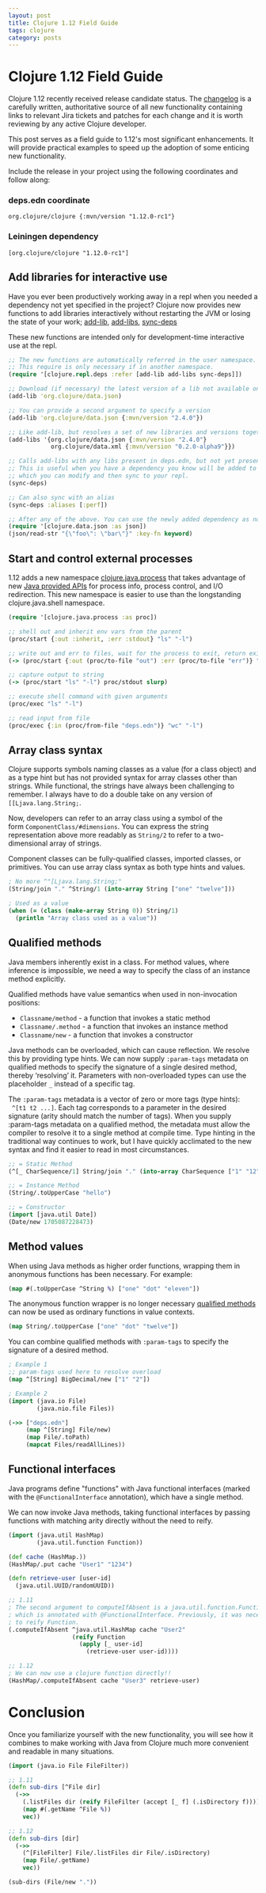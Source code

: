 ```yaml
---
layout: post
title: Clojure 1.12 Field Guide
tags: clojure
category: posts
---
```


# Clojure 1.12 Field Guide


Clojure 1.12 recently received release candidate status. The [changelog](https://github.com/clojure/clojure/blob/master/changes.md#changes-to-clojure-in-version-1120) is a carefully written, authoritative source of all new functionality containing links to relevant Jira tickets and patches for each change and it is worth reviewing by any active Clojure developer.

This post serves as a field guide to 1.12's most significant enhancements. It will provide practical examples to speed up the adoption of some enticing new functionality.

Include the release in your project using the following coordinates and follow along:

### deps.edn coordinate
``` edn
org.clojure/clojure {:mvn/version "1.12.0-rc1"}
```
### Leiningen dependency
``` edn
[org.clojure/clojure "1.12.0-rc1"]
```

## Add libraries for interactive use

Have you ever been productively working away in a repl when you needed a dependency not yet specified in the project? Clojure now provides new functions to add libraries interactively without restarting the JVM or losing the state of your work; [add-lib](https://clojure.github.io/clojure/branch-master/clojure.repl-api.html#clojure.repl.deps/add-lib), [add-libs](https://clojure.github.io/clojure/branch-master/clojure.repl-api.html#clojure.repl.deps/add-libs), [sync-deps](https://clojure.github.io/clojure/branch-master/clojure.repl-api.html#clojure.repl.deps/sync-deps)

These new functions are intended only for development-time interactive use at the repl. 

``` clojurE
;; The new functions are automatically referred in the user namespace. 
;; This require is only necessary if in another namespace.
(require '[clojure.repl.deps :refer [add-lib add-libs sync-deps]])

;; Download (if necessary) the latest version of a lib not available on the classpath.
(add-lib 'org.clojure/data.json)

;; You can provide a second argument to specify a version
(add-lib 'org.clojure/data.json {:mvn/version "2.4.0"})

;; Like add-lib, but resolves a set of new libraries and versions together.
(add-libs '{org.clojure/data.json {:mvn/version "2.4.0"}
            org.clojure/data.xml {:mvn/version "0.2.0-alpha9"}})

;; Calls add-libs with any libs present in deps.edn, but not yet present on the classpath.
;; This is useful when you have a dependency you know will be added to your project's deps.edn 
;; which you can modify and then sync to your repl.
(sync-deps)

;; Can also sync with an alias
(sync-deps :aliases [:perf])

;; After any of the above. You can use the newly added dependency as normal.
(require '[clojure.data.json :as json])
(json/read-str "{\"foo\": \"bar\"}" :key-fn keyword)
```

## Start and control external processes
1.12 adds a new namespace [clojure.java.process](https://clojure.github.io/clojure/branch-master/clojure.java.process-api.html#clojure.java.process) that takes advantage of new [Java provided APIs](https://docs.oracle.com/en/java/javase/11/docs/api/java.base/java/lang/Process.html) for process info, process control, and I/O redirection. This new namespace is easier to use than the longstanding clojure.java.shell namespace.

```clojure
(require '[clojure.java.process :as proc])

;; shell out and inherit env vars from the parent
(proc/start {:out :inherit, :err :stdout} "ls" "-l")

;; write out and err to files, wait for the process to exit, return exit code
(-> (proc/start {:out (proc/to-file "out") :err (proc/to-file "err")} "ls" "-l") proc/exit-ref deref)

;; capture output to string
(-> (proc/start "ls" "-l") proc/stdout slurp)

;; execute shell command with given arguments
(proc/exec "ls" "-l")

;; read input from file
(proc/exec {:in (proc/from-file "deps.edn")} "wc" "-l")
```

## Array class syntax

Clojure supports symbols naming classes as a value (for a class object) and as a type hint but has not provided syntax for array classes other than strings. While functional, the strings have always been challenging to remember. I always have to do a double take on any version of `[[Ljava.lang.String;`.

Now, developers can refer to an array class using a symbol of the form `ComponentClass/#dimensions`. You can express the string representation above more readably as `String/2` to refer to a two-dimensional array of strings.

Component classes can be fully-qualified classes, imported classes, or primitives. You can use array class syntax as both type hints and values.

```clojure
; No more ^"[Ljava.lang.String;"
(String/join "." ^String/1 (into-array String ["one" "twelve"]))

; Used as a value
(when (= (class (make-array String 0)) String/1)
  (println "Array class used as a value"))
```

## Qualified methods

Java members inherently exist in a class. For method values, where inference is impossible, we need a way to specify the class of an instance method explicitly.

Qualified methods have value semantics when used in non-invocation positions:

  * `Classname/method` - a function that invokes a static method
  * `Classname/.method` - a function that invokes an instance method
  * `Classname/new` - a function that invokes a constructor

Java methods can be overloaded, which can cause reflection. We resolve this by providing type hints. We can now supply `:param-tags` metadata on qualified methods to specify the signature of a single desired method, thereby ‘resolving’ it. Parameters with non-overloaded types can use the placeholder `_` instead of a specific tag.

The `:param-tags` metadata is a vector of zero or more tags (type hints): ` ^[t1 t2 ...]`. Each tag corresponds to a parameter in the desired signature (arity should match the number of tags). When you supply :param-tags metadata on a qualified method, the metadata must allow the compiler to resolve it to a single method at compile time. Type hinting in the traditional way continues to work, but I have quickly acclimated to the new syntax and find it easier to read in most circumstances.

```clojure
;; = Static Method
(^[_ CharSequence/1] String/join "." (into-array CharSequence ["1" "12"]))

;; = Instance Method
(String/.toUpperCase "hello")

;; = Constructor
(import [java.util Date])
(Date/new 1705087228473)
```

## Method values

When using Java methods as higher order functions, wrapping them in anonymous functions has been necessary. For example:

``` clojure
(map #(.toUpperCase ^String %) ["one" "dot" "eleven"])
```

The anonymous function wrapper is no longer necessary [qualified methods](link) can now be used as ordinary functions in value contexts.

``` clojure
(map String/.toUpperCase ["one" "dot" "twelve"])
```

You can combine qualified methods with `:param-tags` to specify the signature of a desired method.

``` clojure
; Example 1
;; param-tags used here to resolve overload
(map ^[String] BigDecimal/new ["1" "2"])

; Example 2
(import (java.io File)
        (java.nio.file Files))

(->> ["deps.edn"]
     (map ^[String] File/new)
     (map File/.toPath)
     (mapcat Files/readAllLines))
``` 


## Functional interfaces
Java programs define "functions" with Java functional interfaces (marked with the `@FunctionalInterface` annotation), which have a single method.

We can now invoke Java methods, taking functional interfaces by passing functions with matching arity directly without the need to reify.

```clojure
(import (java.util HashMap)
        (java.util.function Function))

(def cache (HashMap.))
(HashMap/.put cache "User1" "1234")

(defn retrieve-user [user-id]
  (java.util.UUID/randomUUID))

;; 1.11
; The second argument to computeIfAbsent is a java.util.function.Function
; which is annotated with @FunctionalInterface. Previously, it was necessary 
; to reify Function.
(.computeIfAbsent ^java.util.HashMap cache "User2"
                  (reify Function
                    (apply [_ user-id]
                      (retrieve-user user-id))))

;; 1.12
; We can now use a clojure function directly!!
(HashMap/.computeIfAbsent cache "User3" retrieve-user)
```

# Conclusion

Once you familiarize yourself with the new functionality, you will see how it combines to make working with Java from Clojure much more convenient and readable in many situations.

``` clojure
(import (java.io File FileFilter))

;; 1.11
(defn sub-dirs [^File dir]
  (->>
    (.listFiles dir (reify FileFilter (accept [_ f] (.isDirectory f))))
    (map #(.getName ^File %))
    vec))

;; 1.12
(defn sub-dirs [dir]
  (->>
    (^[FileFilter] File/.listFiles dir File/.isDirectory)
    (map File/.getName)
    vec))

(sub-dirs (File/new "."))
```
